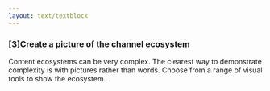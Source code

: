 ```yaml
---
layout: text/textblock
---
```


### [3]Create a picture of the channel ecosystem 

Content ecosystems can be very complex. The clearest way to demonstrate complexity is with pictures rather than words. Choose from a range of visual tools to show the ecosystem.
